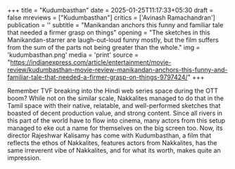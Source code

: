 +++
title = "Kudumbasthan"
date = 2025-01-25T11:17:33+05:30
draft = false
mreviews = ["Kudumbasthan"]
critics = ['Avinash Ramachandran']
publication = ''
subtitle = "Manikandan anchors this funny and familiar tale that needed a firmer grasp on things"
opening = "The sketches in this Manikandan-starrer are laugh-out-loud funny mostly, but the film suffers from the sum of the parts not being greater than the whole."
img = 'kudumbasthan.png'
media = 'print'
source = "https://indianexpress.com/article/entertainment/movie-review/kudumbasthan-movie-review-manikandan-anchors-this-funny-and-familiar-tale-that-needed-a-firmer-grasp-on-things-9797424/"
+++

Remember TVF breaking into the Hindi web series space during the OTT boom? While not on the similar scale, Nakkalites managed to do that in the Tamil space with their native, relatable, and well-performed sketches that boasted of decent production value, and strong content. Since all rivers in this part of the world have to flow into cinema, many actors from this setup managed to eke out a name for themselves on the big screen too. Now, its director Rajeshwar Kalisamy has come with Kudumbasthan, a film that reflects the ethos of Nakkalites, features actors from Nakkalites, has the same irreverent vibe of Nakkalites, and for what its worth, makes quite an impression.
